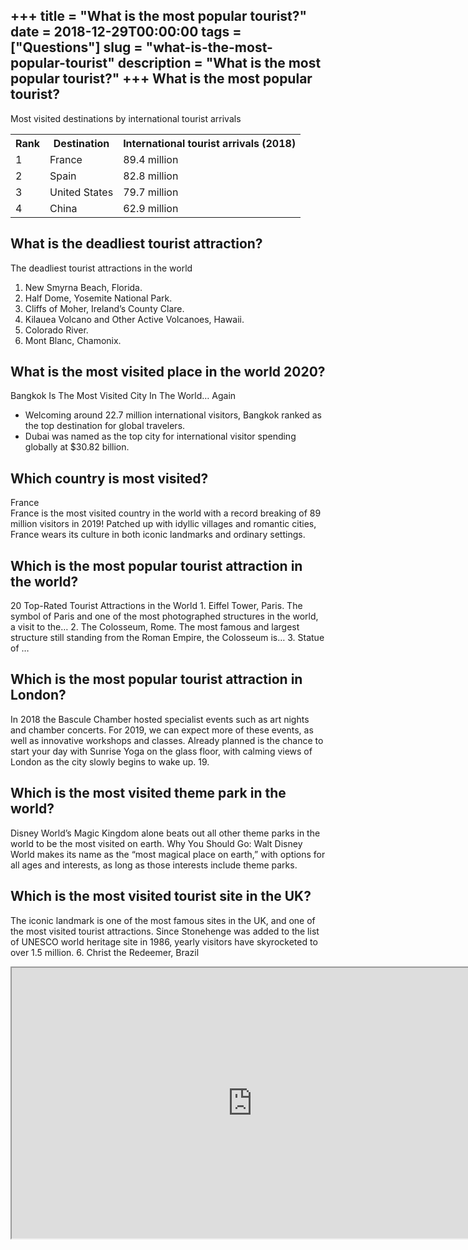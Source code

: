 +++
title = "What is the most popular tourist?"
date = 2018-12-29T00:00:00
tags = ["Questions"]
slug = "what-is-the-most-popular-tourist"
description = "What is the most popular tourist?"
+++
What is the most popular tourist?
---------------------------------

Most visited destinations by international tourist arrivals

<table><tr><th>Rank</th><th>Destination</th><th>International tourist arrivals (2018)</th></tr><tr><td>1</td><td>France</td><td>89.4 million</td></tr><tr><td>2</td><td>Spain</td><td>82.8 million</td></tr><tr><td>3</td><td>United States</td><td>79.7 million</td></tr><tr><td>4</td><td>China</td><td>62.9 million</td></tr></table>

What is the deadliest tourist attraction?
-----------------------------------------

The deadliest tourist attractions in the world

1. New Smyrna Beach, Florida.
2. Half Dome, Yosemite National Park.
3. Cliffs of Moher, Ireland’s County Clare.
4. Kilauea Volcano and Other Active Volcanoes, Hawaii.
5. Colorado River.
6. Mont Blanc, Chamonix.

What is the most visited place in the world 2020?
-------------------------------------------------

Bangkok Is The Most Visited City In The World… Again

- Welcoming around 22.7 million international visitors, Bangkok ranked as the top destination for global travelers.
- Dubai was named as the top city for international visitor spending globally at $30.82 billion.

Which country is most visited?
------------------------------

France  
France is the most visited country in the world with a record breaking of 89 million visitors in 2019! Patched up with idyllic villages and romantic cities, France wears its culture in both iconic landmarks and ordinary settings.

Which is the most popular tourist attraction in the world?
----------------------------------------------------------

20 Top-Rated Tourist Attractions in the World 1. Eiffel Tower, Paris. The symbol of Paris and one of the most photographed structures in the world, a visit to the… 2. The Colosseum, Rome. The most famous and largest structure still standing from the Roman Empire, the Colosseum is… 3. Statue of …

Which is the most popular tourist attraction in London?
-------------------------------------------------------

In 2018 the Bascule Chamber hosted specialist events such as art nights and chamber concerts. For 2019, we can expect more of these events, as well as innovative workshops and classes. Already planned is the chance to start your day with Sunrise Yoga on the glass floor, with calming views of London as the city slowly begins to wake up. 19.

Which is the most visited theme park in the world?
--------------------------------------------------

Disney World’s Magic Kingdom alone beats out all other theme parks in the world to be the most visited on earth. Why You Should Go: Walt Disney World makes its name as the “most magical place on earth,” with options for all ages and interests, as long as those interests include theme parks.

Which is the most visited tourist site in the UK?
-------------------------------------------------

The iconic landmark is one of the most famous sites in the UK, and one of the most visited tourist attractions. Since Stonehenge was added to the list of UNESCO world heritage site in 1986, yearly visitors have skyrocketed to over 1.5 million. 6. Christ the Redeemer, Brazil

<iframe allow="accelerometer; autoplay; clipboard-write; encrypted-media; gyroscope; picture-in-picture" allowfullscreen="" class="__youtube_prefs__  epyt-is-override  no-lazyload" data-no-lazy="1" data-origheight="433" data-origwidth="770" data-skipgform_ajax_framebjll="" height="433" id="_ytid_78402" loading="lazy" src="https://www.youtube.com/embed/CuQBOxLbC74?enablejsapi=1&autoplay=0&cc_load_policy=0&cc_lang_pref=&iv_load_policy=1&loop=0&modestbranding=0&rel=1&fs=1&playsinline=0&autohide=2&theme=dark&color=red&controls=1&" title="YouTube player" width="770"></iframe>
